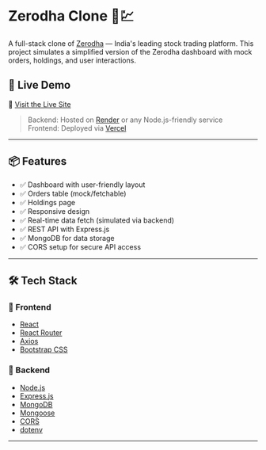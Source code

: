 # Zerodha Clone 🧾💹

A full-stack clone of [Zerodha](https://zerodha.com) — India's leading stock trading platform. This project simulates a simplified version of the Zerodha dashboard with mock orders, holdings, and user interactions.

## 🚀 Live Demo

🔗 [Visit the Live Site](https://zerodha-clone-fv2o.vercel.app)

> Backend: Hosted on [Render](https://render.com) or any Node.js-friendly service  
> Frontend: Deployed via [Vercel](https://vercel.com)

---

## 📦 Features

- ✅ Dashboard with user-friendly layout
- ✅ Orders table (mock/fetchable)
- ✅ Holdings page
- ✅ Responsive design
- ✅ Real-time data fetch (simulated via backend)
- ✅ REST API with Express.js
- ✅ MongoDB for data storage
- ✅ CORS setup for secure API access

---

## 🛠 Tech Stack

### 🔹 Frontend

- [React](w)
- [React Router](w)
- [Axios](w)
- [Bootstrap CSS](w)

### 🔹 Backend

- [Node.js](w)
- [Express.js](w)
- [MongoDB](w)
- [Mongoose](w)
- [CORS](w)
- [dotenv](w)

---
